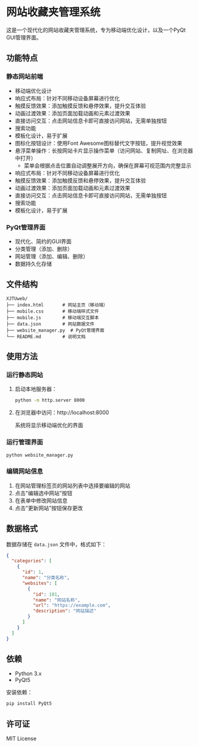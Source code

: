 # 网站收藏夹管理系统

这是一个现代化的网站收藏夹管理系统，专为移动端优化设计，以及一个PyQt GUI管理界面。

## 功能特点

### 静态网站前端
- 移动端优化设计
- 响应式布局：针对不同移动设备屏幕进行优化
- 触摸反馈效果：添加触摸反馈和悬停效果，提升交互体验
- 动画过渡效果：添加页面加载动画和元素过渡效果
- 直接访问交互：点击网站信息卡即可直接访问网站，无需单独按钮
- 搜索功能
- 模板化设计，易于扩展
- 图标化按钮设计：使用Font Awesome图标替代文字按钮，提升视觉效果
- 悬浮菜单操作：长按网站卡片显示操作菜单（访问网站、复制网址、在浏览器中打开）
  - 菜单会根据点击位置自动调整展开方向，确保在屏幕可视范围内完整显示
- 响应式布局：针对不同移动设备屏幕进行优化
- 触摸反馈效果：添加触摸反馈和悬停效果，提升交互体验
- 动画过渡效果：添加页面加载动画和元素过渡效果
- 直接访问交互：点击网站信息卡即可直接访问网站，无需单独按钮
- 搜索功能
- 模板化设计，易于扩展

### PyQt管理界面
- 现代化、简约的GUI界面
- 分类管理（添加、删除）
- 网站管理（添加、编辑、删除）
- 数据持久化存储

## 文件结构

```
XJTUweb/
├── index.html       # 网站主页（移动端）
├── mobile.css       # 移动端样式文件
├── mobile.js        # 移动端交互脚本
├── data.json        # 网站数据文件
├── website_manager.py  # PyQt管理界面
└── README.md        # 说明文档
```

## 使用方法

### 运行静态网站

1. 启动本地服务器：
   ```bash
   python -m http.server 8000
   ```

2. 在浏览器中访问：http://localhost:8000

   系统将显示移动端优化的界面

### 运行管理界面

```bash
python website_manager.py
```

### 编辑网站信息

1. 在网站管理标签页的网站列表中选择要编辑的网站
2. 点击"编辑选中网站"按钮
3. 在表单中修改网站信息
4. 点击"更新网站"按钮保存更改

## 数据格式

数据存储在 `data.json` 文件中，格式如下：

```json
{
  "categories": [
    {
      "id": 1,
      "name": "分类名称",
      "websites": [
        {
          "id": 101,
          "name": "网站名称",
          "url": "https://example.com",
          "description": "网站描述"
        }
      ]
    }
  ]
}
```

## 依赖

- Python 3.x
- PyQt5

安装依赖：
```bash
pip install PyQt5
```

## 许可证

MIT License